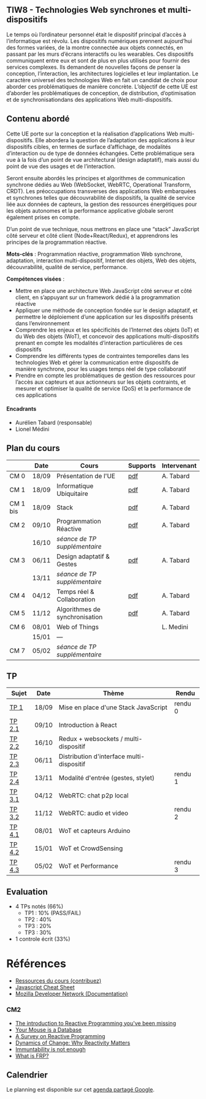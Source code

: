 ## TIW8 - Technologies Web synchrones et multi-dispositifs

Le temps où l’ordinateur personnel était le dispositif principal d’accès à l’informatique est révolu. Les dispositifs numériques prennent aujourd’hui des formes variées, de la montre connectée aux objets connectés, en passant par les murs d’écrans interactifs ou les wearables. Ces dispositifs communiquent entre eux et sont de plus en plus utilisés pour fournir des services complexes. Ils demandent de nouvelles façons de penser la conception, l’interaction, les architectures logicielles et leur implantation. Le caractère universel des technologies Web en fait un candidat de choix pour aborder ces problématiques de manière concrète. L’objectif de cette UE est d’aborder les problématiques de conception, de distribution, d’optimisation et de synchronisationdans des applications Web multi-dispositifs.

## Contenu abordé
Cette UE porte sur la conception et la réalisation d’applications Web multi-dispositifs. Elle abordera la question de l’adaptation des applications à leur dispositifs cibles, en termes de surface d’affichage, de modalités d’interaction ou de type de données échangées. Cette problématique sera vue à la fois d’un point de vue architectural (design adaptatif), mais aussi du point de vue des usages et de l’interaction.

Seront ensuite abordés les principes et algorithmes de communication synchrone dédiés au Web (WebSocket, WebRTC, Operational Transform, CRDT). Les préoccupations transverses des applications Web embarquées et synchrones telles que découvrabilité de dispositifs, la qualité de service liée aux données de capteurs, la gestion des ressources énergétiques pour les objets autonomes et la performance applicative globale seront également prises en compte.

D’un point de vue technique, nous mettrons en place une “stack” JavaScript côté serveur et côté client (Node+React/Redux), et apprendrons les principes de la programmation réactive.

**Mots-clés** : Programmation réactive, programmation Web synchrone, adaptation, interaction multi-dispositif, Internet des objets, Web des objets, découvrabilité, qualité de service, performance.

**Compétences visées** :
- Mettre en place une architecture Web JavaScript côté serveur et côté client, en s’appuyant sur un framework dédié à la programmation réactive
- Appliquer une méthode de conception fondée sur le design adaptatif, et permettre le déploiement d’une application sur les dispositifs présents dans l’environnement
- Comprendre les enjeux et les spécificités de l’Internet des objets (IoT) et du Web des objets (WoT), et concevoir des applications multi-dispositifs prenant en compte les modalités d’interaction particulières de ces dispositifs
- Comprendre les différents types de contraintes temporelles dans les technologies Web et gérer la communication entre dispositifs de manière synchrone, pour les usages temps réel de type collaboratif
- Prendre en compte les problématiques de gestion des ressources pour l’accès aux capteurs et aux actionneurs sur les objets contraints, et mesurer et optimiser la qualité de service (QoS) et la performance de ces applications




#### Encadrants
- Aurélien Tabard (responsable)
- Lionel Médini


## Plan du cours

|          | Date  | Cours                      | Supports     | Intervenant |
| -------- | ----- | -------------------------- | ------------ | ----------- |
| CM 0     | 18/09 | Présentation de l'UE       | [pdf](cours/cm0-intro.pdf)        | A. Tabard |
| CM 1     | 18/09 | Informatique Ubiquitaire   | [pdf](cours/cm1-introUbicomp.pdf) | A. Tabard |
| CM 1 bis | 18/09 | Stack                      | [pdf](cours/cm1-stack.pdf)        | A. Tabard |
| CM 2     | 09/10 | Programmation Réactive     | [pdf](cours/cm2-reactivity.pdf)   | A. Tabard |
|          | 16/10 | *séance de TP supplémentaire* |  |  |
| CM 3     | 06/11 | Design adaptatif & Gestes  | [pdf](cours/cm3-adaptation-gestes.pdf) | A. Tabard |
|          | 13/11 | *séance de TP supplémentaire* |  |  |
| CM 4     | 04/12 | Temps réel & Collaboration | [pdf](cours/cm4-collaboration.pdf)         | A. Tabard |
| CM 5     | 11/12 | Algorithmes de synchronisation | [pdf](cours/cm5-sharedediting.pdf)     | A. Tabard |
| CM 6     | 08/01 | Web of Things              |          | L. Medini |
|          | 15/01 | — |  |  |
| CM 7     | 05/02 | *séance de TP supplémentaire* |  |  |



## TP

| Sujet                | Date  | Thème  | Rendu  |
| -------------------- | ----- | ------ | ------ |
| [TP 1](TP1)          | 18/09 | Mise en place d'une Stack JavaScript  | rendu 0 |
| [TP 2.1](TP2/)       | 09/10 | Introduction à React                  |         |
| [TP 2.2](TP2/#tp22-redux-middleware-websockets-pour-le-multi-dispositif) | 16/10 | Redux + websockets / multi-dispositif |       |
| [TP 2.3](TP2/#tp23-distribution-dinterface-multi-dispositif) | 06/11 | Distribution d'interface multi-dispositif |     |
| [TP 2.4](TP2/#4-suite) | 13/11 | Modalité d'entrée (gestes, stylet)    | rendu 1 |
| [TP 3.1](TP3)          | 04/12 | WebRTC: chat p2p local                |         |
| [TP 3.2](TP3/32)       | 11/12 | WebRTC: audio et video                | rendu 2 |
| [TP 4.1](TP4)          | 08/01 | WoT et capteurs Arduino               |         |
| [TP 4.2](TP4/#2-suite) | 15/01 | WoT et CrowdSensing                   |         |
| [TP 4.3](TP4/#3-suite) | 05/02 | WoT et Performance                    | rendu 3 |


## Evaluation

- 4 TPs notés (66%)
    - TP1 : 10% (PASS/FAIL)
    - TP2 : 40%
    - TP3 : 20%
    - TP3 : 30%
- 1 controle écrit (33%)

# Références

- [Ressources du cours (contribuez)](hack)
- [Javascript Cheat Sheet](https://mbeaudru.github.io/modern-js-cheatsheet/)
- [Mozilla Developer Network (Documentation)](https://developer.mozilla.org/)

### CM2
- [The introduction to Reactive Programming you've been missing](https://gist.github.com/staltz/868e7e9bc2a7b8c1f754)
- [Your Mouse is a Database](https://queue.acm.org/detail.cfm?id=2169076)
- [A Survey on Reactive Programming](http://soft.vub.ac.be/Publications/2012/vub-soft-tr-12-13.pdf)
- [Dynamics of Change: Why Reactivity Matters](https://queue.acm.org/detail.cfm?id=2971330)
- [Immuntability is not enough](https://codewords.recurse.com/issues/six/immutability-is-not-enough)
- [What is FRP?](https://stackoverflow.com/questions/1028250/what-is-functional-reactive-programming)


## Calendrier
Le planning est disponible sur cet [agenda partagé Google](https://calendar.google.com/calendar/embed?src=rtlfsq23dgbtshi8lghu5qi7o6oihk0j%40import.calendar.google.com&ctz=Europe%2FBerlin).

<!-- Vérifiez l'agenda régulièrement, les salles et les horaires de TP risquent d'être modifiés en fonction de la disponibilité des salles du batiment Nautibus. -->

<!-- iframe src="https://calendar.google.com/calendar/embed?title=TIW8&amp;showPrint=0&amp;showCalendars=0&amp;showTz=0&amp;height=500&amp;wkst=2&amp;bgcolor=%23FFFFFF&amp;src=rtlfsq23dgbtshi8lghu5qi7o6oihk0j%40import.calendar.google.com&amp;color=%238C500B&amp;ctz=Europe%2FBerlin" style="border-width:0" width="600" height="500" frameborder="0" scrolling="no"></iframe-->

